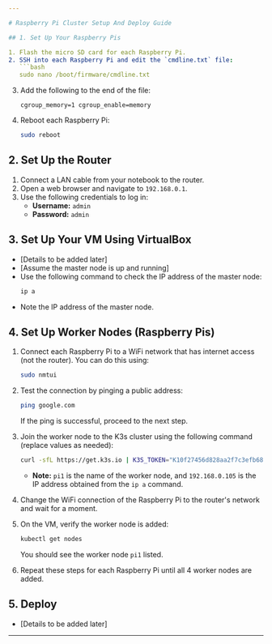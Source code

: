 ```yaml
---

# Raspberry Pi Cluster Setup And Deploy Guide

## 1. Set Up Your Raspberry Pis

1. Flash the micro SD card for each Raspberry Pi.
2. SSH into each Raspberry Pi and edit the `cmdline.txt` file:
   ```bash
   sudo nano /boot/firmware/cmdline.txt
   ```
3. Add the following to the end of the file:
   ```
   cgroup_memory=1 cgroup_enable=memory
   ```
4. Reboot each Raspberry Pi:
   ```bash
   sudo reboot
   ```

## 2. Set Up the Router

1. Connect a LAN cable from your notebook to the router.
2. Open a web browser and navigate to `192.168.0.1`.
3. Use the following credentials to log in:
   - **Username:** `admin`
   - **Password:** `admin`

## 3. Set Up Your VM Using VirtualBox

- [Details to be added later]
- [Assume the master node is up and running]
- Use the following command to check the IP address of the master node:
  ```bash
  ip a
  ```
- Note the IP address of the master node.

## 4. Set Up Worker Nodes (Raspberry Pis)

1. Connect each Raspberry Pi to a WiFi network that has internet access (not the router). You can do this using:
   ```bash
   sudo nmtui
   ```
2. Test the connection by pinging a public address:

   ```bash
   ping google.com
   ```

   If the ping is successful, proceed to the next step.

3. Join the worker node to the K3s cluster using the following command (replace values as needed):

   ```bash
   curl -sfL https://get.k3s.io | K3S_TOKEN="K10f27456d828aa2f7c3efb681edafd461f1a39ba8a5c8ab65f23e28a1d2f1dce79::server:cee0b7e3a6502d31920c471af04875f8" K3S_URL="https://192.168.0.105:6443" K3S_NODE_NAME="pi1" sh -
   ```

   - **Note:** `pi1` is the name of the worker node, and `192.168.0.105` is the IP address obtained from the `ip a` command.

4. Change the WiFi connection of the Raspberry Pi to the router's network and wait for a moment.

5. On the VM, verify the worker node is added:

   ```bash
   kubectl get nodes
   ```

   You should see the worker node `pi1` listed.

6. Repeat these steps for each Raspberry Pi until all 4 worker nodes are added.

## 5. Deploy

- [Details to be added later]

---
```

